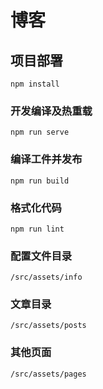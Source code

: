 # 博客

## 项目部署
```
npm install
```

### 开发编译及热重载
```
npm run serve
```

### 编译工件并发布
```
npm run build
```

### 格式化代码
```
npm run lint
```

### 配置文件目录
```
/src/assets/info
```

### 文章目录
```
/src/assets/posts
```

### 其他页面
```
/src/assets/pages
```
